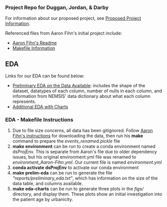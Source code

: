 ### Project Repo for Duggan, Jordan, & Darby

For information about our proposed project, see [Proposed Project Information](./project.md).

Referenced files from Aaron Fihn's initial project include:
- [Aaron Fihn's Readme](./README_Aaron-Fihn.md)
- [Makefile Information](./Makefile_overview.md)

## EDA
Links for our EDA can be found below:
- [Preliminary EDA on the Data Available](./preliminary_eda.md): includes the shape of the dataset, datatypes of each column, number of nulls in each column, and information from NEMSIS' data dictionary about what each column represents. 
- [Additional EDA with Charts](./EDA.md)

### EDA - Makefile Instructions
1) Due to file size concerns, all data has been gitignored. Follow [Aaron Fihn's instructions](./Makefile_overview.md) for downloading the data, then run his **make** command to prepare the *events_renamed.pickle* file
1) **make environment** can be run to create a conda environment named dsProjEnv. This is separate from Aaron's file due to older dependency issues, but his original environment.yml file was renamed to *environment_Aaron-Fihn.yml*. Our current file is named *environment.yml*
1) **conda activate dsProjEnv** to activate our conda environment
1) **make prelim-eda** can be run to generate the file *"reports/preliminary_eda.txt"*, which has information on the size of the data table, and columns available.
1) **make eda-charts** can be run to generate three plots in the *figs/* directory, and display them. These plots show an initial investigation into the patient age by urbanicity.
